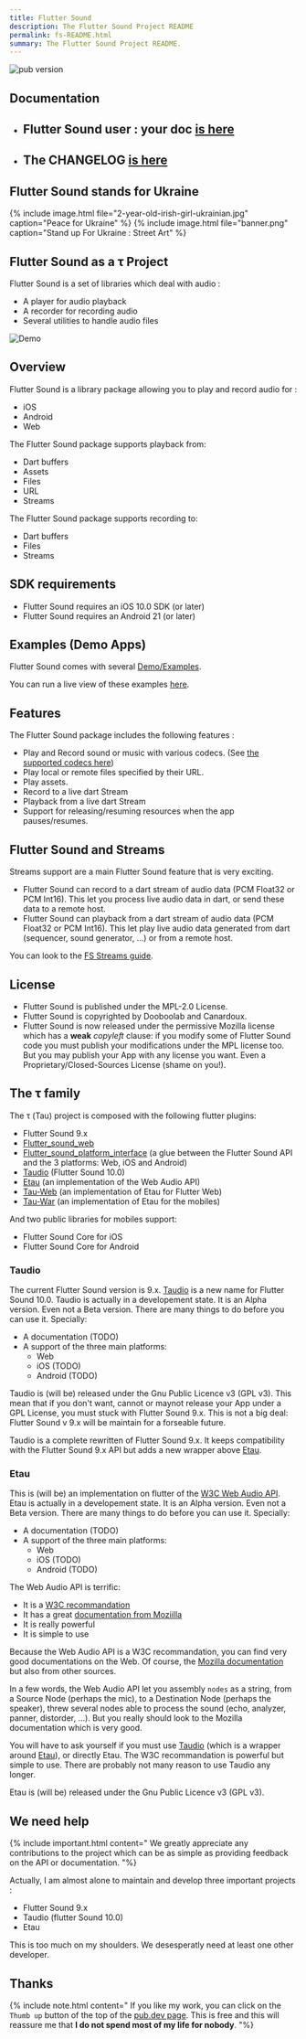 ```yaml
---
title: Flutter Sound
description: The Flutter Sound Project README
permalink: fs-README.html
summary: The Flutter Sound Project README.
---
```

![pub version](https://img.shields.io/pub/v/flutter_sound.svg?style=flat-square)

## Documentation

- ## Flutter Sound user : your doc [is here](https://tau.canardoux.xyz/fs-README.html)
- ## The CHANGELOG [is here](https://tau.canardoux.xyz/fs-CHANGELOG.html)

## Flutter Sound stands for Ukraine

{% include image.html file="2-year-old-irish-girl-ukrainian.jpg"  caption="Peace for Ukraine" %}
{% include image.html file="banner.png"  caption="Stand up For Ukraine : Street Art" %}

## Flutter Sound as a τ Project

Flutter Sound is a set of libraries which deal with audio :

- A player for audio playback
- A recorder for recording audio
- Several utilities to handle audio files

![Demo](https://user-images.githubusercontent.com/27461460/77531555-77c9ec00-6ed6-11ea-9813-320f943b08cc.gif)

## Overview

Flutter Sound is a library package allowing you to play and record audio for :

* iOS
* Android
* Web

The Flutter Sound package supports playback from:

* Dart buffers
* Assets
* Files
* URL
* Streams

The Flutter Sound package supports recording to:

* Dart buffers
* Files
* Streams

## SDK requirements

* Flutter Sound requires an iOS 10.0 SDK \(or later\)
* Flutter Sound requires an Android 21 \(or later\)

## Examples \(Demo Apps\)

Flutter Sound comes with several [Demo/Examples](https://github.com/Canardoux/flutter_sound/tree/master/example/lib).

You can run a live view of these examples [here](http://tau.canardoux.xyz/live/fs/index.html).

## Features

The Flutter Sound package includes the following features :

* Play and Record sound or music with various codecs. \(See [the supported codecs here](fs_guides_codec.html)\)
* Play local or remote files specified by their URL.
* Play assets.
* Record to a live dart Stream
* Playback from a live dart Stream
* Support for releasing/resuming resources when the app pauses/resumes.

## Flutter Sound and Streams

Streams support are a main Flutter Sound feature that is very exciting.

- Flutter Sound can record to a dart stream of audio data (PCM Float32 or PCM Int16). This let you process live audio data in dart, or send these data to a remote host.
- Flutter Sound can playback from a dart stream of audio data (PCM Float32 or PCM Int16). This let play live audio data generated from dart
(sequencer, sound generator, ...) or from a remote host.

You can look to the [FS Streams guide](fs_guides_streams.html).

## License

- Flutter Sound is published under the MPL-2.0 License.
- Flutter Sound is copyrighted by Dooboolab and Canardoux.
- Flutter Sound is now released under the permissive Mozilla license which has a **weak** *copyleft* clause: if you modify some of Flutter Sound code you must publish your modifications under the MPL license too. But you may publish your App with any license you want. Even a Proprietary/Closed-Sources License (shame on you!).

## The τ family

The τ (Tau) project is composed with the following flutter plugins:

- Flutter Sound 9.x
- [Flutter_sound_web](https://pub.dev/packages/flutter_sound_web)
- [Flutter_sound_platform_interface](https://pub.dev/packages/flutter_sound_platform_interface) (a glue between the Flutter Sound API and the 3 platforms: Web, iOS and Android)
- [Taudio](https://pub.dev/packages/taudio) (Flutter Sound 10.0)
- [Etau](https://pub.dev/packages/etau) (an implementation of the Web Audio API)
- [Tau-Web](https://pub.dev/packages/tau_web) (an implementation of Etau for Flutter Web)
- [Tau-War](https://pub.dev/packages/tau_war) (an implementation of Etau for the mobiles)

And two public libraries for mobiles support:

- Flutter Sound Core for iOS
- Flutter Sound Core for Android

### Taudio

The current Flutter Sound version is 9.x. [Taudio](https://pub.dev/packages/taudio) is a new name for Flutter Sound 10.0. Taudio is actually in a developement state. It is an Alpha version. Even not a Beta version. There are many things to do before you can use it. Specially:
- A documentation (TODO)
- A support of the three main platforms:
   - Web
   - iOS (TODO)
   - Android (TODO)

Taudio is (will be) released under the Gnu Public Licence v3 (GPL v3). This mean that if you don't want, cannot or maynot release your App under a GPL License, you must stuck with Flutter Sound 9.x. This is not a big deal: Flutter Sound v 9.x will be maintain for a forseable future.

Taudio is a complete rewritten of Flutter Sound 9.x. It keeps compatibility with the Flutter Sound 9.x API but adds a new wrapper above [Etau](https://pub.dev/packages/etau).

### Etau

This is (will be) an implementation on flutter of the [W3C Web Audio API](https://www.w3.org/TR/webaudio-1.1).
Etau is actually in a developement state. It is an Alpha version. Even not a Beta version. There are many things to do before you can use it. Specially:

- A documentation (TODO)
- A support of the three main platforms:
   - Web
   - iOS (TODO)
   - Android (TODO)

The Web Audio API is terrific:

- It is a [W3C recommandation](https://www.w3.org/TR/webaudio-1.1)
- It has a great [documentation from Moziilla](https://developer.mozilla.org/en-US/docs/Web/API/Web_Audio_API)
- It is really powerful
- It is simple to use

Because the Web Audio API is a W3C recommandation, you can find very good documentations on the Web. Of course, the [Mozilla documentation](https://developer.mozilla.org/en-US/docs/Web/API/Web_Audio_API) but also from other sources.

In a few words, the Web Audio API let you assembly `nodes` as a string, from a Source Node (perhaps the mic), to a Destination Node (perhaps the speaker), threw several nodes able to process the sound (echo, analyzer, panner, distorder, ...). But you really should look to the Mozilla documentation which is very good.

You will have to ask yourself if you must use [Taudio](https://pub.dev/packages/taudio) (which is a wrapper around [Etau](https://pub.dev/packages/etau)), or directly Etau.
The W3C recommandation is powerful but simple to use. There are probably not many reason to use Taudio any longer.

Etau is (will be) released under the Gnu Public Licence v3 (GPL v3).

## We need help

{% include important.html content="
We greatly appreciate any contributions to the project which can be as simple as providing feedback on the API or documentation.
"%}

Actually, I am almost alone to maintain and develop three important projects :
- Flutter Sound 9.x
- Taudio (flutter Sound 10.0)
- Etau

This is too much on my shoulders. We desesperatly need at least one other developer.

## Thanks

{% include note.html content="
If you like my work, you can click on the `Thumb up` button of the top of the [pub.dev page](https://pub.dev/packages/flutter_sound).
This is free and this will reassure me that **I do not spend most of my life for nobody**.
"%}